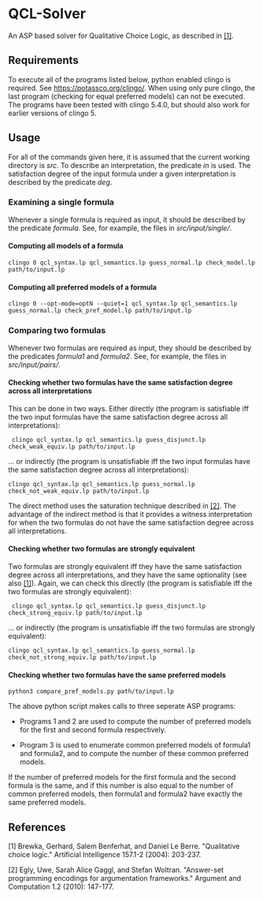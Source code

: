 # QCL-Solver

An ASP based solver for Qualitative Choice Logic, as described in [[1]](#qcl_paper). 

## Requirements

To execute all of the programs listed below, python enabled clingo is required. See https://potassco.org/clingo/. When using only pure clingo, the last program (checking for equal preferred models) can not be executed. The programs have been tested with clingo 5.4.0, but should also work for earlier versions of clingo 5.

## Usage

For all of the commands given here, it is assumed that the current working directory is *src*. To describe an interpretation, the predicate *in* is used. The satisfaction degree of the input formula under a given interpretation is described by the predicate *deg*.

### Examining a single formula

Whenever a single formula is required as input, it should be described by the predicate *formula*. See, for example, the files in *src/input/single/*.

#### Computing all models of a formula

```clingo 0 qcl_syntax.lp qcl_semantics.lp guess_normal.lp check_model.lp path/to/input.lp```

#### Computing all preferred models of a formula

```clingo 0 --opt-mode=optN --quiet=1 qcl_syntax.lp qcl_semantics.lp guess_normal.lp check_pref_model.lp path/to/input.lp```

### Comparing two formulas

Whenever two formulas are required as input, they should be described by the predicates *formula1* and *formula2*. See, for example, the files in *src/input/pairs/*.

#### Checking whether two formulas have the same satisfaction degree across all interpretations

This can be done in two ways. Either directly (the program is satisfiable iff the two input formulas have the same satisfaction degree across all interpretations):

``` clingo qcl_syntax.lp qcl_semantics.lp guess_disjunct.lp check_weak_equiv.lp path/to/input.lp```

... or indirectly (the program is unsatisfiable iff the two input formulas have the same satisfaction degree across all interpretations):

```clingo qcl_syntax.lp qcl_semantics.lp guess_normal.lp check_not_weak_equiv.lp path/to/input.lp```

The direct method uses the saturation technique described in [[2]](#saturation_paper). The advantage of the indirect method is that it provides a witness interpretation for when the two formulas do not have the same satisfaction degree across all interpretations.

#### Checking whether two formulas are strongly equivalent

Two formulas are strongly equivalent iff they have the same satisfaction degree across all interpretations, and they have the same optionality (see also [[1]](#qcl_paper)). Again, we can check this directly (the program is satisfiable iff the two formulas are strongly equivalent):

``` clingo qcl_syntax.lp qcl_semantics.lp guess_disjunct.lp check_strong_equiv.lp path/to/input.lp```

... or indirectly (the program is unsatisfiable iff the two formulas are strongly equivalent):

```clingo qcl_syntax.lp qcl_semantics.lp guess_normal.lp check_not_strong_equiv.lp path/to/input.lp```

#### Checking whether two formulas have the same preferred models

``` python3 compare_pref_models.py path/to/input.lp ```

The above python script makes calls to three seperate ASP programs:

* Programs 1 and 2 are used to compute the number of preferred models for the first and second formula respectively.

* Program 3 is used to enumerate common preferred models of formula1 and formula2, and to compute the number of these common preferred models.

If the number of preferred models for the first formula and the second formula is the same, and if this number is also equal to the number of common preferred models, then formula1 and formula2 have exactly the same preferred models.

## References

<a id="qcl_paper">[1]</a> Brewka, Gerhard, Salem Benferhat, and Daniel Le Berre. "Qualitative choice logic." Artificial Intelligence 157.1-2 (2004): 203-237.

<a id="saturation_paper">[2]</a> Egly, Uwe, Sarah Alice Gaggl, and Stefan Woltran. "Answer-set programming encodings for argumentation frameworks." Argument and Computation 1.2 (2010): 147-177.
